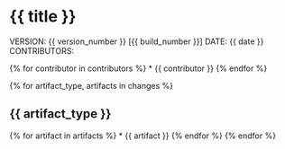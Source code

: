 # {{ title }}

VERSION: {{ version_number }} [{{ build_number }}]
DATE: {{ date }}
CONTRIBUTORS:

{% for contributor in contributors %} * {{ contributor }} {% endfor %}

{% for artifact_type, artifacts in changes %}

## {{ artifact_type }}

{% for artifact in artifacts %} * {{ artifact }} {% endfor %}
{% endfor %}